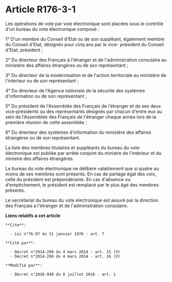 # Article R176-3-1

Les opérations de vote par voie électronique sont placées sous le contrôle d'un bureau du vote électronique composé : 

1° D'un membre du Conseil d'Etat ou de son suppléant, également membre du Conseil d'Etat, désignés pour cinq ans par le vice-
président du Conseil d'Etat, président ; 

2° Du directeur des Français à l'étranger et de l'administration consulaire au ministère des affaires étrangères ou de son
représentant ; 

3° Du directeur de la modernisation et de l'action territoriale au ministère de l'intérieur ou de son représentant ; 

4° Du directeur de l'Agence nationale de la sécurité des systèmes d'information ou de son représentant ; 

5° Du président de l'Assemblée des Français de l'étranger et de ses deux vice-présidents ou des représentants désignés par
chacun d'entre eux au sein de l'Assemblée des Français de l'étranger chaque année lors de la première réunion de cette
assemblée ;

6° Du directeur des systèmes d'information du ministère des affaires étrangères ou de son représentant.

La liste des membres titulaires et suppléants du bureau du vote électronique est publiée par arrêté conjoint du ministre de
l'intérieur et du ministre des affaires étrangères. 

Le bureau du vote électronique ne délibère valablement que si quatre au moins de ses membres sont présents. En cas de partage
égal des voix, celle du président est prépondérante. En cas d'absence ou d'empêchement, le président est remplacé par le plus
âgé des membres présents. 

Le secrétariat du bureau du vote électronique est assuré par la direction des Français à l'étranger et de l'administration
consulaire.

**Liens relatifs à cet article**

	**Cite**:

	  - Loi n°76-97 du 31 janvier 1976 - art. 7

	**Cité par**:

	  - Décret n°2014-290 du 4 mars 2014 - art. 15 (V)
	  - Décret n°2014-290 du 4 mars 2014 - art. 16 (V)

	**Modifié par**:

	  - Décret n°2016-940 du 8 juillet 2016 - art. 1
